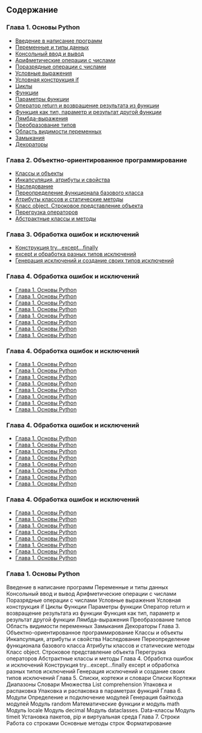 <nav>
  <h2>Содержание</h2>
    <h3>Глава 1. Основы Python</h3>
      <ul>
        <li><a href="#">Введение в написание программ</a></li>
        <li><a href="#">Переменные и типы данных</a></li>
        <li><a href="#">Консольный ввод и вывод</a></li>
        <li><a href="#">Арифметические операции с числами</a></li>
        <li><a href="#">Поразрядные операции с числами</a></li>
        <li><a href="#">Условные выражения</a></li>
        <li><a href="#">Условная конструкция if</a></li>
        <li><a href="#">Циклы</a></li>
        <li><a href="#">Функции</a></li>
        <li><a href="#">Параметры функции</a></li>
        <li><a href="#">Оператор return и возвращение результата из функции</a></li>
        <li><a href="#">Функция как тип, параметр и результат другой функции</a></li>
        <li><a href="#">Лямбда-выражения</a></li>
        <li><a href="#">Преобразование типов</a></li>
        <li><a href="#">Область видимости переменных</a></li>
        <li><a href="#">Замыкания</a></li>
        <li><a href="#">Декораторы</a></li>
      </ul>
  <h3>Глава 2. Объектно-ориентированное программирование</h3>
      <ul>
        <li><a href="#">Классы и объекты</a></li>
        <li><a href="#">Инкапсуляция, атрибуты и свойства</a></li>
        <li><a href="#">Наследование</a></li>
        <li><a href="#">Переопределение функционала базового класса</a></li>
        <li><a href="#">Атрибуты классов и статические методы</a></li>
        <li><a href="#">Класс object. Строковое представление объекта</a></li>
        <li><a href="#">Перегрузка операторов</a></li>
        <li><a href="#">Абстрактные классы и методы</a></li>
      </ul>
  <h3>Глава 3. Обработка ошибок и исключений</h3>
      <ul>
        <li><a href="#">Конструкция try...except...finally</a></li>
        <li><a href="#">except и обработка разных типов исключений</a></li>
        <li><a href="#">Генерация исключений и создание своих типов исключений</a></li>
      </ul>
  <h3>Глава 4. Обработка ошибок и исключений</h3>
      <ul>
        <li><a href="#section1">Глава 1. Основы Python</a></li>
        <li><a href="#section1">Глава 1. Основы Python</a></li>
        <li><a href="#section1">Глава 1. Основы Python</a></li>
        <li><a href="#section1">Глава 1. Основы Python</a></li>
        <li><a href="#section1">Глава 1. Основы Python</a></li>
        <li><a href="#section1">Глава 1. Основы Python</a></li>
        <li><a href="#section1">Глава 1. Основы Python</a></li>
        <li><a href="#section1">Глава 1. Основы Python</a></li>
      </ul>
    <h3>Глава 4. Обработка ошибок и исключений</h3>
      <ul>
        <li><a href="#section1">Глава 1. Основы Python</a></li>
        <li><a href="#section1">Глава 1. Основы Python</a></li>
        <li><a href="#section1">Глава 1. Основы Python</a></li>
        <li><a href="#section1">Глава 1. Основы Python</a></li>
        <li><a href="#section1">Глава 1. Основы Python</a></li>
        <li><a href="#section1">Глава 1. Основы Python</a></li>
        <li><a href="#section1">Глава 1. Основы Python</a></li>
        <li><a href="#section1">Глава 1. Основы Python</a></li>
      </ul>
    <h3>Глава 4. Обработка ошибок и исключений</h3>
      <ul>
        <li><a href="#section1">Глава 1. Основы Python</a></li>
        <li><a href="#section1">Глава 1. Основы Python</a></li>
        <li><a href="#section1">Глава 1. Основы Python</a></li>
        <li><a href="#section1">Глава 1. Основы Python</a></li>
        <li><a href="#section1">Глава 1. Основы Python</a></li>
        <li><a href="#section1">Глава 1. Основы Python</a></li>
        <li><a href="#section1">Глава 1. Основы Python</a></li>
        <li><a href="#section1">Глава 1. Основы Python</a></li>
      </ul>
    <h3>Глава 4. Обработка ошибок и исключений</h3>
      <ul>
        <li><a href="#section1">Глава 1. Основы Python</a></li>
        <li><a href="#section1">Глава 1. Основы Python</a></li>
        <li><a href="#section1">Глава 1. Основы Python</a></li>
        <li><a href="#section1">Глава 1. Основы Python</a></li>
        <li><a href="#section1">Глава 1. Основы Python</a></li>
        <li><a href="#section1">Глава 1. Основы Python</a></li>
        <li><a href="#section1">Глава 1. Основы Python</a></li>
        <li><a href="#section1">Глава 1. Основы Python</a></li>
      </ul>
</nav>

### Глава 1. Основы Python
Введение в написание программ
Переменные и типы данных
Консольный ввод и вывод
Арифметические операции с числами
Поразрядные операции с числами
Условные выражения
Условная конструкция if
Циклы
Функции
Параметры функции
Оператор return и возвращение результата из функции
Функция как тип, параметр и результат другой функции
Лямбда-выражения
Преобразование типов
Область видимости переменных
Замыкания
Декораторы
Глава 3. Объектно-ориентированное программирование
Классы и объекты
Инкапсуляция, атрибуты и свойства
Наследование
Переопределение функционала базового класса
Атрибуты классов и статические методы
Класс object. Строковое представление объекта
Перегрузка операторов
Абстрактные классы и методы
Глава 4. Обработка ошибок и исключений
Конструкция try...except...finally
except и обработка разных типов исключений
Генерация исключений и создание своих типов исключений
Глава 5. Списки, кортежи и словари
Списки
Кортежи
Диапазоны
Словари
Множества
List comprehension
Упаковка и распаковка
Упаковка и распаковка в параметрах функций
Глава 6. Модули
Определение и подключение модулей
Генерация байткода модулей
Модуль random
Математические функции и модуль math
Модуль locale
Модуль decimal
Модуль dataclasses. Data-классы
Модуль timeit
Установка пакетов, pip и виртуальная среда
Глава 7. Строки
Работа со строками
Основные методы строк
Форматирование
